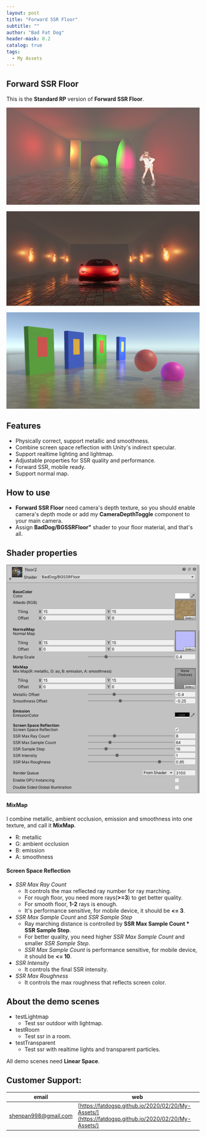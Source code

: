 ```yaml
---
layout: post
title: "Forward SSR Floor"
subtitle: ""
author: "Bad Fat Dog"
header-mask: 0.2
catalog: true
tags:
  - My Assets
---
```


## Forward SSR Floor

This is the **Standard RP** version of **Forward SSR Floor**.

![](/img/forward-ssr-floor/screenshot1.png)

![](/img/forward-ssr-floor/screenshot2.png)

![](/img/forward-ssr-floor/screenshot3.png)

## Features

+ Physically correct, support metallic and smoothness.
+ Combine screen space reflection with Unity's indirect specular.
+ Support realtime lighting and lightmap.
+ Adjustable properties for SSR quality and performance.
+ Forward SSR, mobile ready.
+ Support normal map.

## How to use

+ **Forward SSR Floor** need camera's depth texture, so you should enable camera's depth mode or add my **CameraDepthToggle** component to your main camera.
+ Assign **BadDog/BGSSRFloor"** shader to your floor material, and that's all.

## Shader properties

![](/img/forward-ssr-floor/screenshot4.png)

#### MixMap

I combine metallic, ambient occlusion, emission and smoothness into one texture, and call it **MixMap**.

+ R: metallic
+ G: ambient occlusion
+ B: emission
+ A: smoothness

#### Screen Space Reflection

+ *SSR Max Ray Count*
	+ It controls the max reflected ray number for ray marching.
	+ For rough floor, you need more rays(**>=3**) to get better quality. 
	+ For smooth floor, **1-2** rays is enough.
	+ It's performance sensitive, for mobile device, it should be **<= 3**.
+ *SSR Max Sample Count* and *SSR Sample Step*
	+ Ray marching distance is controlled by **SSR Max Sample Count * SSR Sample Step**.
	+ For better quality, you need higher *SSR Max Sample Count* and smaller *SSR Sample Step*. 
	+ *SSR Max Sample Count* is performance sensitive, for mobile device, it should be **<= 10**.
+ *SSR Intensity*
	+ It controls the final SSR intensity.
+ *SSR Max Roughness*
	+ It controls the max roughness that reflects screen color.

## About the demo scenes

+ testLightmap
	+ Test ssr outdoor with lightmap.
+ testRoom
	+ Test ssr in a room.
+ testTransparent
	+ Test ssr with realtime lights and transparent particles.

All demo scenes need **Linear Space**.

## Customer Support:

| email | web |
| ---- | ---- |
| shenpan998@gmail.com |  [https://fatdogsp.github.io/2020/02/20/My-Assets/](https://fatdogsp.github.io/2020/02/20/My-Assets/) |




























